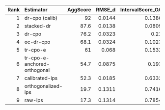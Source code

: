 |   Rank | Estimator                    |   AggScore |   RMSE_d |   IntervalScore_OA |   IntervalScore_d |   CalibScore |   CalibScore_d |   SE_GeoMean |   Kendall_tau |   Top1_Acc |   Pairwise_Acc |   Top1_Regret |
|-------:|:-----------------------------|-----------:|---------:|-------------------:|------------------:|-------------:|---------------:|-------------:|--------------:|-----------:|---------------:|--------------:|
|      1 | dr-cpo (calib)               |       92   |   0.0144 |             0.1386 |            0.1451 |          5.5 |            5.4 |       0.0247 |         0.555 |       78   |           77.7 |        0.0019 |
|      2 | stacked-dr                   |       87.6 |   0.0138 |             0.0809 |            0.1065 |         11.9 |           11.8 |       0.0126 |         0.576 |       78.8 |           78.8 |        0.0018 |
|      3 | dr-cpo                       |       76.2 |   0.0323 |             0.21   |            0.2142 |          5.3 |            5.2 |       0.0375 |         0.109 |       44.8 |           55.5 |        0.0048 |
|      4 | oc-dr-cpo                    |       68.1 |   0.0324 |             0.1023 |            0.1385 |         16.1 |           15.5 |       0.02   |         0.107 |       44   |           55.3 |        0.0048 |
|      5 | tr-cpo-e                     |       61   |   0.068  |             0.1532 |            0.1766 |         10.3 |            9.3 |       0.0345 |        -0.099 |       32   |           45.1 |        0.0059 |
|      6 | tr-cpo-e-anchored-orthogonal |       54.7 |   0.0875 |             0.193  |            0.2164 |         10.4 |            9.5 |       0.0429 |        -0.101 |       31.2 |           44.9 |        0.006  |
|      7 | calibrated-ips               |       52.3 |   0.0185 |             0.6332 |            0.6531 |          7.3 |            6.6 |       0.1134 |        -0.307 |       18.4 |           34.7 |        0.0071 |
|      8 | orthogonalized-ips           |       19.7 |   0.1311 |             0.7416 |            0.7451 |          6.4 |            6.4 |       0.1801 |        -0.117 |       19.6 |           44.1 |        0.0069 |
|      9 | raw-ips                      |       17.3 |   0.1314 |             0.7854 |            0.7874 |          6.7 |            6.7 |       0.1903 |        -0.12  |       19.6 |           44   |        0.0069 |